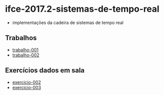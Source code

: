 # ifce-2017.2-sistemas-de-tempo-real

- implementações da cadeira de sistemas de tempo real

## Trabalhos

- [trabalho-001](trabalho-001/src/Makefile)
- [trabalho-002](trabalho-002/src/Makefile)

## Exercícios dados em sala

- [exercicio-002](exercicio-002/src/Makefile)
- [exercicio-003](exercicio-003/src/Makefile)

